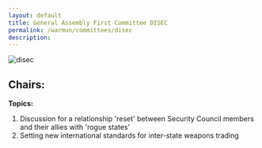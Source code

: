 ```yaml
---
layout: default
title: General Assembly First Committee DISEC
permalink: /warmun/committees/disec
description:
---
```

![disec](https://user-images.githubusercontent.com/55463665/138574150-7ab72d94-1100-48cf-b539-6a22d89993bc.jpg)
## Chairs:
<b>Topics:</b>
  1. Discussion for a relationship 'reset' between Security Council members and their allies with 'rogue states'
  2. Setting new international standards for inter-state weapons trading
